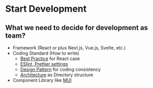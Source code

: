 # Start Development

## What we need to decide for development as team?

- Framework (React or plus Next.js, Vue.js, Svelte, etc.)
- Coding Standard (How to write)
  - [Best Practice](./framework/react/best-practice.md) for React case
  - [ESlint, Prettier settings](./linter/README.md)
  - [Design Pattern](./framework/react/design-pattern.md) for coding consistency
  - [Architecture](./framework/react/architecture.md) as Directory structure
- Component Library like [MUI](./component/mui.md)
